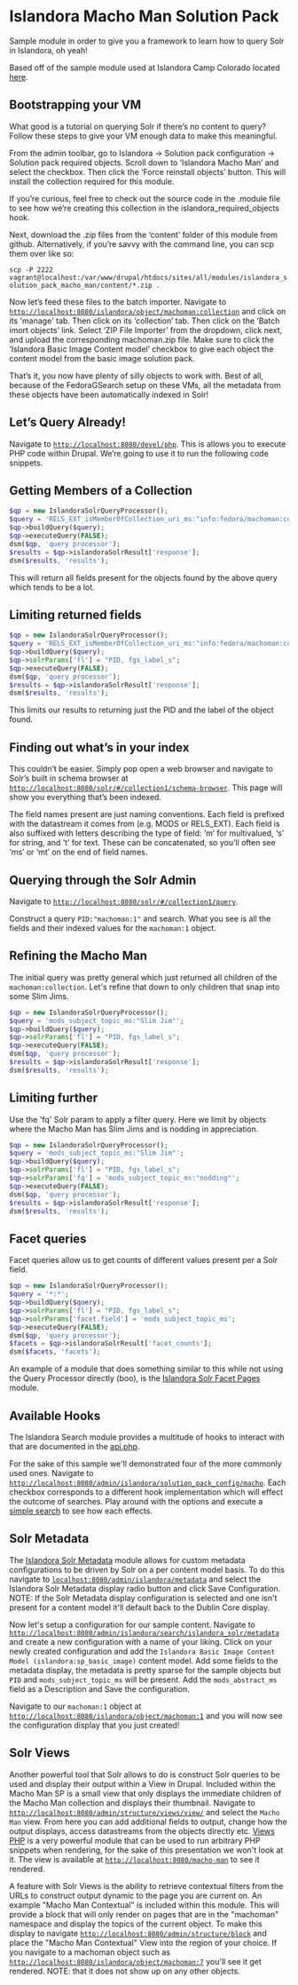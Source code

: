 # Islandora Macho Man Solution Pack

Sample module in order to give you a framework to learn how to query Solr in Islandora, oh yeah!

Based off of the sample module used at Islandora Camp Colorado located [here](https://github.com/daniel-dgi/islandora_solution_pack_meme).

Bootstrapping your VM
---------------------
What good is a tutorial on querying Solr if there’s no content to query?  Follow these steps to give your VM enough data to make this meaningful.

From the admin toolbar, go to Islandora -> Solution pack configuration -> Solution pack required objects.  Scroll down to ‘Islandora Macho Man’ and select the checkbox. Then click the ‘Force reinstall objects’ button.  This will install the collection required for this module.

If you’re curious, feel free to check out the source code in the .module file to see how we’re creating this collection in the islandora_required_objects hook.

Next, download the .zip files from the ‘content’ folder of this module from github. Alternatively, if you’re savvy with the command line, you can scp them over like so:

`scp -P 2222 vagrant@localhost:/var/www/drupal/htdocs/sites/all/modules/islandora_solution_pack_macho_man/content/*.zip .`

Now let’s feed these files to the batch importer.  Navigate to [`http://localhost:8080/islandora/object/machoman:collection`](http://localhost:8080/islandora/object/machoman:collection) and click on its 'manage' tab.  Then click on its ‘collection’ tab.  Then click on the ‘Batch imort objects’ link.  Select ‘ZIP File Importer’ from the dropdown, click next, and upload the corresponding machoman.zip file.  Make sure to click the ‘Islandora Basic Image Content model’ checkbox to give each object the content model from the basic image solution pack.

That’s it, you now have plenty of silly objects to work with.  Best of all, because of the FedoraGSearch setup on these VMs, all the metadata from these objects have been automatically indexed in Solr!

Let’s Query Already!
------------
Navigate to [`http://localhost:8080/devel/php`](http://localhost:8080/devel/php).  This is allows you to execute PHP code within Drupal. We’re going to use it to run the following code snippets.

Getting Members of a Collection
-------------------------------
```php
$qp = new IslandoraSolrQueryProcessor();
$query = 'RELS_EXT_isMemberOfCollection_uri_ms:"info:fedora/machoman:collection"';
$qp->buildQuery($query);
$qp->executeQuery(FALSE);
dsm($qp, 'query processor');
$results = $qp->islandoraSolrResult['response'];
dsm($results, 'results');
```

This will return all fields present for the objects found by the above query which tends to be a lot.

Limiting returned fields
------------------------
```php
$qp = new IslandoraSolrQueryProcessor();
$query = 'RELS_EXT_isMemberOfCollection_uri_ms:"info:fedora/machoman:collection"';
$qp->buildQuery($query);
$qp->solrParams['fl'] = "PID, fgs_label_s";
$qp->executeQuery(FALSE);
dsm($qp, 'query processor');
$results = $qp->islandoraSolrResult['response'];
dsm($results, 'results');
```

This limits our results to returning just the PID and the label of the object found.

Finding out what’s in your index
--------------------------------
This couldn’t be easier.  Simply pop open a web browser and navigate to Solr’s built in schema browser at [`http://localhost:8080/solr/#/collection1/schema-browser`](http://localhost:8080/solr/#/collection1/schema-browser).  This page will show you everything that’s been indexed.

The field names present are just naming conventions.  Each field is prefixed with the datastream it comes from (e.g. MODS or RELS_EXT).  Each field is also suffixed with letters describing the type of field:  ‘m’ for multivalued, ‘s’ for string, and ‘t’ for text.  These can be concatenated, so you’ll often see ‘ms’ or ‘mt’ on the end of field names.

Querying through the Solr Admin
--------------------------------
Navigate to [`http://localhost:8080/solr/#/collection1/query`](http://localhost:8080/solr/#/collection1/query).

Construct a query `PID:"machoman:1"` and search. What you see is all the fields and their indexed values for the `machoman:1` object.

Refining the Macho Man
---------------------------
The initial query was pretty general which just returned all children of the `machoman:collection`. Let's refine that down to only children that snap into some Slim Jims.

```php
$qp = new IslandoraSolrQueryProcessor();
$query = 'mods_subject_topic_ms:"Slim Jim"';
$qp->buildQuery($query);
$qp->solrParams['fl'] = "PID, fgs_label_s";
$qp->executeQuery(FALSE);
dsm($qp, 'query processor');
$results = $qp->islandoraSolrResult['response'];
dsm($results, 'results');
```

Limiting further
----------------------
Use the 'fq' Solr param to apply a filter query.  Here we limit by objects where the Macho Man has Slim Jims and is nodding in appreciation.

```php
$qp = new IslandoraSolrQueryProcessor();
$query = 'mods_subject_topic_ms:"Slim Jim"';
$qp->buildQuery($query);
$qp->solrParams['fl'] = "PID, fgs_label_s";
$qp->solrParams['fq'] = 'mods_subject_topic_ms:"nodding"';
$qp->executeQuery(FALSE);
dsm($qp, 'query processor');
$results = $qp->islandoraSolrResult['response'];
dsm($results, 'results');
```
Facet queries
----------------------
Facet queries allow us to get counts of different values present per a Solr field.

```php
$qp = new IslandoraSolrQueryProcessor();
$query = '*:*';
$qp->buildQuery($query);
$qp->solrParams['fl'] = "PID, fgs_label_s";
$qp->solrParams['facet.field'] = 'mods_subject_topic_ms';
$qp->executeQuery(FALSE);
dsm($qp, 'query processor');
$facets = $qp->islandoraSolrResult['facet_counts'];
dsm($facets, 'facets');
```
An example of a module that does something similar to this while not using the Query Processor directly (boo), is the [Islandora Solr Facet Pages](https://github.com/Islandora/islandora_solr_facet_pages) module.

Available Hooks
----------------------
The Islandora Search module provides a multitude of hooks to interact with that are documented in the [api.php](https://github.com/Islandora/islandora_solr_search/blob/7.x/islandora_solr.api.php).

For the sake of this sample we'll demonstrated four of the more commonly used ones. Navigate to
[`http://localhost:8080/admin/islandora/solution_pack_config/macho`](http://localhost:8080/admin/islandora/solution_pack_config/macho). Each checkbox corresponds to a different hook implementation which will effect the outcome of searches. Play around with the options and execute a [simple search](http://localhost:8080/islandora/search) to see how each effects.

Solr Metadata
----------------------
The [Islandora Solr Metadata](https://github.com/Islandora/islandora_solr_metadata) module allows for custom metadata configurations to be driven by Solr on a per content model basis. To do this navigate to [`localhost:8080/admin/islandora/metadata`](localhost:8080/admin/islandora/metadata) and select the Islandora Solr Metadata display radio button and click Save Configuration. NOTE: If the Solr Metadata display configuration is selected and one isn't present for a content model it'll default back to the Dublin Core display.

Now let's setup a configuration for our sample content. Navigate to [`http://localhost:8080/admin/islandora/search/islandora_solr/metadata`](http://localhost:8080/admin/islandora/search/islandora_solr/metadata) and create a new configuration with a name of your liking. Click on your newly created configuration and add the `Islandora Basic Image Content Model (islandora:sp_basic_image)` content model.
Add some fields to the metadata display, the metadata is pretty sparse for the sample objects but `PID` and `mods_subject_topic_ms` will be present. Add the `mods_abstract_ms` field as a Description and Save the configuration.

Navigate to our `machoman:1` object at [`http://localhost:8080/islandora/object/machoman:1`](http://localhost:8080/islandora/object/machoman:1) and you will now see the configuration display that you just created!

Solr Views
----------------------
Another powerful tool that Solr allows to do is construct Solr queries to be used and display their output within a View in Drupal. Included within the Macho Man SP is a small view that only displays the immediate children of the Macho Man collection and displays their thumbnail. Navigate to [`http://localhost:8080/admin/structure/views/view/`](http://localhost:8080/admin/structure/views/view/) and select the `Macho Man` view. From here you can add additional fields to output, change how the output displays, access datastreams from the objects directly etc. [Views PHP](https://www.drupal.org/project/views_php) is a very powerful module that can be used to run arbitrary PHP snippets when rendering, for the sake of this presentation we won't look at it. The view is available at [`http://localhost:8080/macho-man`](http://localhost:8080/macho-man) to see it rendered.

A feature with Solr Views is the ability to retrieve contextual filters from the URLs to construct output dynamic to the page you are current on. An example "Macho Man Contextual" is included within this module. This will provide a block that will only render on pages that are in the "machoman" namespace and display the topics of the current object. To make this display to navigate [`http://localhost:8080/admin/structure/block`](http://localhost:8080/admin/structure/block) and place the "Macho Man Contextual" View into the region of your choice. If you navigate to a machoman object such as [`http://localhost:8080/islandora/object/machoman:7`](http://localhost:8080/islandora/object/machoman:7) you'll see it get rendered. NOTE: that it does not show up on any other objects.
